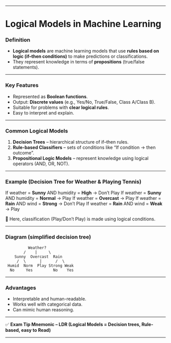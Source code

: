 

---

# Logical Models in Machine Learning

### Definition

* **Logical models** are machine learning models that use **rules based on logic (if–then conditions)** to make predictions or classifications.
* They represent knowledge in terms of **propositions** (true/false statements).

---

### Key Features

* Represented as **Boolean functions**.
* Output: **Discrete values** (e.g., Yes/No, True/False, Class A/Class B).
* Suitable for problems with **clear logical rules**.
* Easy to interpret and explain.

---

### Common Logical Models

1. **Decision Trees** – hierarchical structure of if–then rules.
2. **Rule-based Classifiers** – sets of conditions like “If condition → then outcome”.
3. **Propositional Logic Models** – represent knowledge using logical operators (AND, OR, NOT).

---

### Example (Decision Tree for Weather & Playing Tennis)

If weather = **Sunny** AND humidity = **High** → Don’t Play
If weather = **Sunny** AND humidity = **Normal** → Play
If weather = **Overcast** → Play
If weather = **Rain** AND wind = **Strong** → Don’t Play
If weather = **Rain** AND wind = **Weak** → Play

📌 Here, classification (Play/Don’t Play) is made using logical conditions.

---

### Diagram (simplified decision tree)

```
          Weather?
        /    |     \
    Sunny  Overcast  Rain
     /  \      |      /  \
 Humid  Norm  Play Strong Weak
  No     Yes         No    Yes
```

---

### Advantages

* Interpretable and human-readable.
* Works well with categorical data.
* Can mimic human reasoning.

---

✅ **Exam Tip Mnemonic – LDR (Logical Models = Decision trees, Rule-based, easy to Read)**

---


